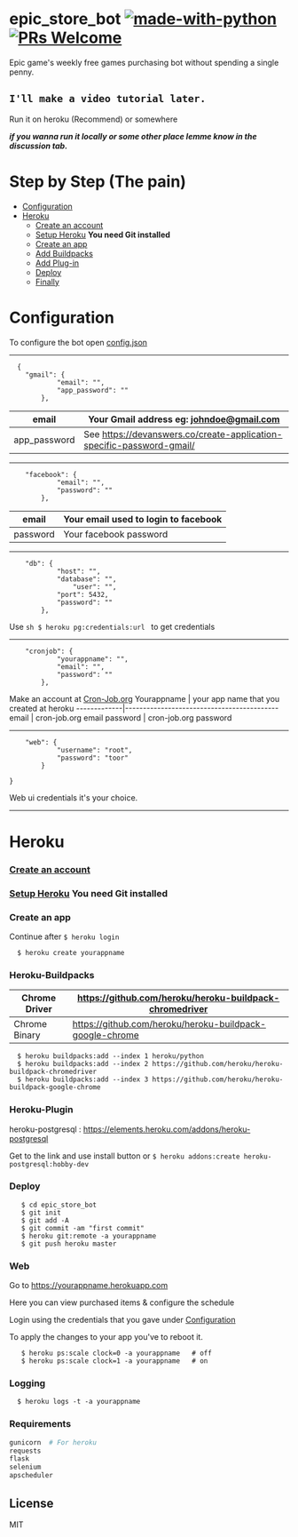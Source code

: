# epic_store_bot [![made-with-python](https://img.shields.io/badge/Made%20with-Python-1f425f.svg)](https://www.python.org/) [![PRs Welcome](https://img.shields.io/badge/PRs-welcome-brightgreen.svg?style=flat-square)](http://makeapullrequest.com) 
Epic game's weekly free games purchasing bot without spending a single penny.

`I'll make a video tutorial later.`
------------------------------------
Run it on heroku (Recommend) or somewhere

**_if you wanna run it locally or some other place lemme know in the discussion tab._**

# Step by Step (The pain)

  * [Configuration](#configuration)
  * [Heroku](#Heroku)
    * [Create an account](https://signup.heroku.com/dc)
    * [Setup Heroku](https://devcenter.heroku.com/articles/getting-started-with-python#set-up) **You need Git installed**
    * [Create an app](#create-an-app)
    * [Add Buildpacks](#Heroku-Buildpacks)
    * [Add Plug-in](#Heroku-Plugin)
    * [Deploy](#Deploy)
    * [Finally](#Web)

# Configuration
  To configure the bot open [config.json](https://github.com/5H4D0W-C0D3R/epic_store_bot/blob/master/config.json)

***

```
  {
	"gmail": {
			"email": "",
			"app_password": ""
		},
```
  email        | Your Gmail address eg: johndoe@gmail.com
  -------------|-----------------------------------
  app_password | See https://devanswers.co/create-application-specific-password-gmail/

***

```
	"facebook": {
			"email": "",
			"password": ""
		},
```
  email        | Your email used to login to facebook
 --------------|-------------------------------------
  password     | Your facebook password

***

```
	"db": {
			"host": "",
			"database": "",
       			"user": "",
			"port": 5432,
			"password": ""
		},
```
  Use ```sh $ heroku pg:credentials:url ``` to get credentials

***

```
	"cronjob": {
			"yourappname": "",
			"email": "",
			"password": ""
		},
```
  Make an account at [Cron-Job.org](https://cron-job.org/en/signup/)
  Yourappname  |  your app name that you created at heroku
  -------------|-------------------------------------------
  email  |  cron-job.org email
  password  | cron-job.org password 
  
***

```
	"web": {
			"username": "root",
			"password": "toor"
		}

}
```
  Web ui credentials it's your choice.

***

# Heroku
 ### [Create an account](https://signup.heroku.com/dc)
 
 ### [Setup Heroku](https://devcenter.heroku.com/articles/getting-started-with-python#set-up) **You need Git installed**
 
 ### Create an app
  Continue after ```$ heroku login```
```
  $ heroku create yourappname
```
 ### Heroku-Buildpacks
  Chrome Driver | https://github.com/heroku/heroku-buildpack-chromedriver 
  --------------|---------------------------------------------------------
  Chrome Binary | https://github.com/heroku/heroku-buildpack-google-chrome
```
  $ heroku buildpacks:add --index 1 heroku/python
  $ heroku buildpacks:add --index 2 https://github.com/heroku/heroku-buildpack-chromedriver
  $ heroku buildpacks:add --index 3 https://github.com/heroku/heroku-buildpack-google-chrome
```
 
 ### Heroku-Plugin
  heroku-postgresql : https://elements.heroku.com/addons/heroku-postgresql
  
Get to the link and use install button
  or ```$ heroku addons:create heroku-postgresql:hobby-dev```
  
 ### Deploy
  ```
     $ cd epic_store_bot
     $ git init
     $ git add -A
     $ git commit -am "first commit"
     $ heroku git:remote -a yourappname
     $ git push heroku master
  ```
 ### Web
  Go to https://yourappname.herokuapp.com
  
  Here you can view purchased items & configure the schedule
  
  Login using the credentials that you gave under [Configuration](#Configuration)
  
  To apply the changes to your app you've to reboot it.
  ```
     $ heroku ps:scale clock=0 -a yourappname   # off
     $ heroku ps:scale clock=1 -a yourappname   # on
  ```

 ### Logging
```
  $ heroku logs -t -a yourappname
```


### Requirements
```sh
gunicorn  # For heroku
requests
flask
selenium
apscheduler
```

License
----

MIT
